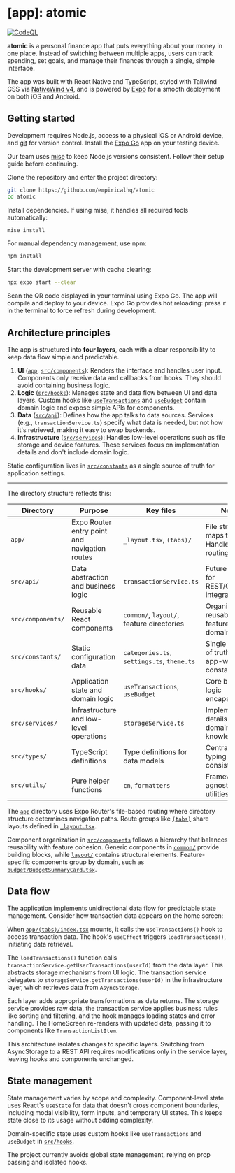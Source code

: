 # [app]: atomic

[![CodeQL](https://github.com/empiricalhq/atomic/actions/workflows/codeql.yml/badge.svg)](https://github.com/empiricalhq/atomic/actions/workflows/codeql.yml)

**atomic** is a personal finance app that puts everything about your money in
one place. Instead of switching between multiple apps, users can track spending,
set goals, and manage their finances through a single, simple interface.

The app was built with React Native and TypeScript, styled with Tailwind CSS via
[NativeWind v4](https://www.nativewind.dev/docs/getting-started/installation),
and is powered by [Expo](https://expo.dev/) for a smooth deployment on both iOS
and Android.

## Getting started

Development requires Node.js, access to a physical iOS or Android device, and
[git](https://git-scm.com/) for version control. Install the
[Expo Go](https://expo.dev/client) app on your testing device.

Our team uses [mise](https://mise.jdx.dev/getting-started.html) to keep Node.js
versions consistent. Follow their setup guide before continuing.

Clone the repository and enter the project directory:

```bash
git clone https://github.com/empiricalhq/atomic
cd atomic
```

Install dependencies. If using mise, it handles all required tools
automatically:

```bash
mise install
```

For manual dependency management, use npm:

```bash
npm install
```

Start the development server with cache clearing:

```bash
npx expo start --clear
```

Scan the QR code displayed in your terminal using Expo Go. The app will compile
and deploy to your device. Expo Go provides hot reloading: press <kbd>r</kbd> in
the terminal to force refresh during development.

## Architecture principles

The app is structured into **four layers**, each with a clear responsibility to
keep data flow simple and predictable.

1. **UI** ([`app`](app), [`src/components`](src/components)): Renders the
   interface and handles user input. Components only receive data and callbacks
   from hooks. They should avoid containing business logic.
2. **Logic** ([`src/hooks`](src/hooks)): Manages state and data flow between UI
   and data layers. Custom hooks like
   [`useTransactions`](src/hooks/useTransactions.ts) and
   [`useBudget`](src/hooks/useBudget.ts) contain domain logic and expose simple
   APIs for components.
3. **Data** ([`src/api`](src/api)): Defines how the app talks to data sources.
   Services (e.g., `transactionService.ts`) specify what data is needed, but not
   how it's retrieved, making it easy to swap backends.
4. **Infrastructure** ([`src/services`](src/services)): Handles low-level
   operations such as file storage and device features. These services focus on
   implementation details and don't include domain logic.

Static configuration lives in [`src/constants`](src/constants) as a single
source of truth for application settings.

---

The directory structure reflects this:

| Directory         | Purpose                                       | Key files                                  | Notes                                                |
| ----------------- | --------------------------------------------- | ------------------------------------------ | ---------------------------------------------------- |
| `app/`            | Expo Router entry point and navigation routes | `_layout.tsx`, `(tabs)/`                   | File structure maps to routes. Handles routing only. |
| `src/api/`        | Data abstraction and business logic           | `transactionService.ts`                    | Future home for REST/GraphQL integration.            |
| `src/components/` | Reusable React components                     | `common/`, `layout/`, feature directories  | Organized by reusability and feature domain.         |
| `src/constants/`  | Static configuration data                     | `categories.ts`, `settings.ts`, `theme.ts` | Single source of truth for app-wide constants.       |
| `src/hooks/`      | Application state and domain logic            | `useTransactions`, `useBudget`             | Core business logic encapsulation.                   |
| `src/services/`   | Infrastructure and low-level operations       | `storageService.ts`                        | Implementation details without domain knowledge.     |
| `src/types/`      | TypeScript definitions                        | Type definitions for data models           | Centralized typing for consistency.                  |
| `src/utils/`      | Pure helper functions                         | `cn`, `formatters`                         | Framework-agnostic utilities.                        |

The [`app`](app) directory uses Expo Router's file-based routing where directory
structure determines navigation paths. Route groups like
[`(tabs)`](<app/(tabs)>) share layouts defined in
[`_layout.tsx`](app/_layout.tsx).

Component organization in [`src/components`](src/components) follows a hierarchy
that balances reusability with feature cohesion. Generic components in
[`common/`](src/components/common) provide building blocks, while
[`layout/`](src/components/layout) contains structural elements.
Feature-specific components group by domain, such as
[`budget/BudgetSummaryCard.tsx`](src/components/budget/BudgetSummaryCard.tsx).

## Data flow

The application implements unidirectional data flow for predictable state
management. Consider how transaction data appears on the home screen:

When [`app/(tabs)/index.tsx`](<app/(tabs)/index.tsx>) mounts, it calls the
`useTransactions()` hook to access transaction data. The hook's `useEffect`
triggers `loadTransactions()`, initiating data retrieval.

The `loadTransactions()` function calls
`transactionService.getUserTransactions(userId)` from the data layer. This
abstracts storage mechanisms from UI logic. The transaction service delegates to
`storageService.getTransactions(userId)` in the infrastructure layer, which
retrieves data from `AsyncStorage`.

Each layer adds appropriate transformations as data returns. The storage service
provides raw data, the transaction service applies business rules like sorting
and filtering, and the hook manages loading states and error handling. The
HomeScreen re-renders with updated data, passing it to components like
`TransactionListItem`.

This architecture isolates changes to specific layers. Switching from
AsyncStorage to a REST API requires modifications only in the service layer,
leaving hooks and components unchanged.

## State management

State management varies by scope and complexity. Component-level state uses
React's `useState` for data that doesn't cross component boundaries, including
modal visibility, form inputs, and temporary UI states. This keeps state close
to its usage without adding complexity.

Domain-specific state uses custom hooks like `useTransactions` and `useBudget`
in [`src/hooks`](src/hooks).

The project currently avoids global state management, relying on prop passing
and isolated hooks.
